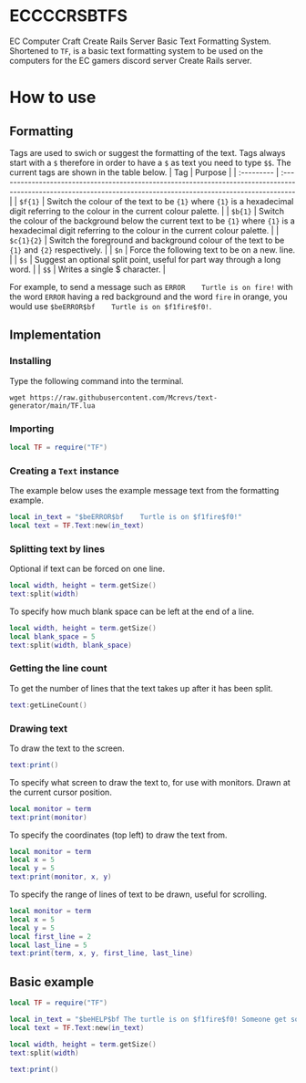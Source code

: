# ECCCCRSBTFS
EC Computer Craft Create Rails Server Basic Text Formatting System. Shortened to `TF`, is a basic text formatting system to be used on the computers for the EC gamers discord server Create Rails server.
# How to use
## Formatting
Tags are used to swich or suggest the formatting of the text. Tags always start with a `$` therefore in order to have a `$` as text you need to type `$$`. The current tags are shown in the table below.
| Tag        | Purpose                                                                                                                                                          |
| :--------- | :--------------------------------------------------------------------------------------------------------------------------------------------------------------- |
| `$f{1}`    | Switch the colour of the text to be `{1}` where `{1}` is a hexadecimal digit referring to the colour in the current colour palette.                              |
| `$b{1}`    | Switch the colour of the background below the current text to be `{1}` where `{1}` is a hexadecimal digit referring to the colour in the current colour palette. |
| `$c{1}{2}` | Switch the foreground  and background colour of the text to be `{1}` and `{2}` respectively.                                                                     |
| `$n`       | Force the following text to be on a new. line.                                                                                                                   |
| `$s`       | Suggest an optional split point, useful for part way through a long word.                                                                                        |
| `$$`       | Writes a single $ character.                                                                                                                                     |

For example, to send a message such as `ERROR    Turtle is on fire!` with the word `ERROR` having a red background and the word `fire` in orange, you would use `$beERROR$bf    Turtle is on $f1fire$f0!`.
## Implementation
### Installing
Type the following command into the terminal.
```
wget https://raw.githubusercontent.com/Mcrevs/text-generator/main/TF.lua
```
### Importing
```lua
local TF = require("TF")
```
### Creating a `Text` instance
The example below uses the example message text from the formatting example.
```lua
local in_text = "$beERROR$bf    Turtle is on $f1fire$f0!"
local text = TF.Text:new(in_text)
```
### Splitting text by lines
Optional if text can be forced on one line.
```lua
local width, height = term.getSize()
text:split(width)
```
To specify how much blank space can be left at the end of a line.
```lua
local width, height = term.getSize()
local blank_space = 5
text:split(width, blank_space)
```
### Getting the line count
To get the number of lines that the text takes up after it has been split.
```lua
text:getLineCount()
```
### Drawing text
To draw the text to the screen.
```lua
text:print()
```
To specify what screen to draw the text to, for use with monitors. Drawn at the current cursor position.
```lua
local monitor = term
text:print(monitor)
```
To specify the coordinates (top left) to draw the text from.
```lua
local monitor = term
local x = 5
local y = 5
text:print(monitor, x, y)
```
To specify the range of lines of text to be drawn, useful for scrolling.
```lua
local monitor = term
local x = 5
local y = 5
local first_line = 2
local last_line = 5
text:print(term, x, y, first_line, last_line)
```
## Basic example
```lua
local TF = require("TF")

local in_text = "$beHELP$bf The turtle is on $f1fire$f0! Someone get some $f3water$f0 to help put it out."
local text = TF.Text:new(in_text)

local width, height = term.getSize()
text:split(width)

text:print()
```